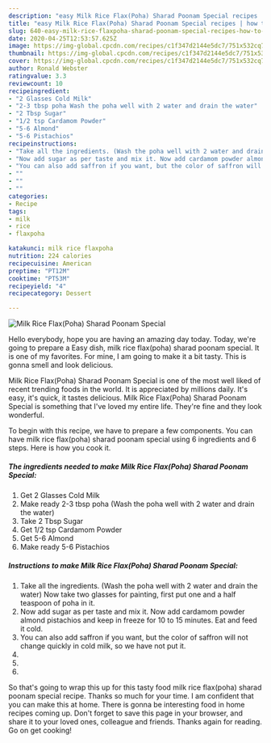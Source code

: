 ```yaml
---
description: "easy Milk Rice Flax(Poha) Sharad Poonam Special recipes | how to prepare Milk Rice Flax(Poha) Sharad Poonam Special"
title: "easy Milk Rice Flax(Poha) Sharad Poonam Special recipes | how to prepare Milk Rice Flax(Poha) Sharad Poonam Special"
slug: 640-easy-milk-rice-flaxpoha-sharad-poonam-special-recipes-how-to-prepare-milk-rice-flaxpoha-sharad-poonam-special
date: 2020-04-25T12:53:57.625Z
image: https://img-global.cpcdn.com/recipes/c1f347d2144e5dc7/751x532cq70/milk-rice-flaxpoha-sharad-poonam-special-recipe-main-photo.jpg
thumbnail: https://img-global.cpcdn.com/recipes/c1f347d2144e5dc7/751x532cq70/milk-rice-flaxpoha-sharad-poonam-special-recipe-main-photo.jpg
cover: https://img-global.cpcdn.com/recipes/c1f347d2144e5dc7/751x532cq70/milk-rice-flaxpoha-sharad-poonam-special-recipe-main-photo.jpg
author: Ronald Webster
ratingvalue: 3.3
reviewcount: 10
recipeingredient:
- "2 Glasses Cold Milk"
- "2-3 tbsp poha Wash the poha well with 2 water and drain the water"
- "2 Tbsp Sugar"
- "1/2 tsp Cardamom Powder"
- "5-6 Almond"
- "5-6 Pistachios"
recipeinstructions:
- "Take all the ingredients. (Wash the poha well with 2 water and drain the water) Now take two glasses for painting, first put one and a half teaspoon of poha in it."
- "Now add sugar as per taste and mix it. Now add cardamom powder almond pistachios and keep in freeze for 10 to 15 minutes. Eat and feed it cold."
- "You can also add saffron if you want, but the color of saffron will not change quickly in cold milk, so we have not put it."
- ""
- ""
- ""
categories:
- Recipe
tags:
- milk
- rice
- flaxpoha

katakunci: milk rice flaxpoha 
nutrition: 224 calories
recipecuisine: American
preptime: "PT12M"
cooktime: "PT53M"
recipeyield: "4"
recipecategory: Dessert

---
```



![Milk Rice Flax(Poha) Sharad Poonam Special](https://img-global.cpcdn.com/recipes/c1f347d2144e5dc7/751x532cq70/milk-rice-flaxpoha-sharad-poonam-special-recipe-main-photo.jpg)

Hello everybody, hope you are having an amazing day today. Today, we're going to prepare a Easy dish, milk rice flax(poha) sharad poonam special. It is one of my favorites. For mine, I am going to make it a bit tasty. This is gonna smell and look delicious.



Milk Rice Flax(Poha) Sharad Poonam Special is one of the most well liked of recent trending foods in the world. It is appreciated by millions daily. It's easy, it's quick, it tastes delicious. Milk Rice Flax(Poha) Sharad Poonam Special is something that I've loved my entire life. They're fine and they look wonderful.


To begin with this recipe, we have to prepare a few components. You can have milk rice flax(poha) sharad poonam special using 6 ingredients and 6 steps. Here is how you cook it.

<!--inarticleads1-->

##### The ingredients needed to make Milk Rice Flax(Poha) Sharad Poonam Special:

1. Get 2 Glasses Cold Milk
1. Make ready 2-3 tbsp poha (Wash the poha well with 2 water and drain the water)
1. Take 2 Tbsp Sugar
1. Get 1/2 tsp Cardamom Powder
1. Get 5-6 Almond
1. Make ready 5-6 Pistachios




<!--inarticleads2-->

##### Instructions to make Milk Rice Flax(Poha) Sharad Poonam Special:

1. Take all the ingredients. (Wash the poha well with 2 water and drain the water) Now take two glasses for painting, first put one and a half teaspoon of poha in it.
1. Now add sugar as per taste and mix it. Now add cardamom powder almond pistachios and keep in freeze for 10 to 15 minutes. Eat and feed it cold.
1. You can also add saffron if you want, but the color of saffron will not change quickly in cold milk, so we have not put it.
1. 
1. 
1. 




So that's going to wrap this up for this tasty food milk rice flax(poha) sharad poonam special recipe. Thanks so much for your time. I am confident that you can make this at home. There is gonna be interesting food in home recipes coming up. Don't forget to save this page in your browser, and share it to your loved ones, colleague and friends. Thanks again for reading. Go on get cooking!
